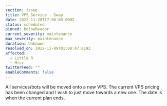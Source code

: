 ```yaml
---
section: issue
title: VPS Service - Swap
date: 2022-11-28T17:00:00.000Z
status: scheduled
pinned: belowheader
current_severity: maintenance
max_severity: maintenance
duration: Unknown
resolved_on: 2022-11-09T01:08:47.619Z
affected:
  - Little R
  - Misc.
twitterFeed: ""
enableComments: false
---
```

A﻿ll services/bots will be moved onto a new VPS. The current VPS pricing has been changed and I wish to just move towards a new one. The date is when the current plan ends.